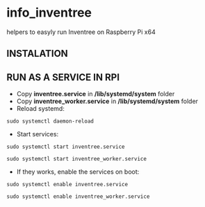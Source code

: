 # info_inventree
helpers to easyly run Inventree on Raspberry Pi x64

## INSTALATION


## RUN AS A SERVICE IN RPI ##
- Copy **inventree.service** in **/lib/systemd/system** folder
- Copy **inventree_worker.service** in **/lib/systemd/system** folder
- Reload systemd:
~~~
sudo systemctl daemon-reload
~~~
- Start services:
~~~
sudo systemctl start inventree.service 
~~~
~~~
sudo systemctl start inventree_worker.service 
~~~
- If they works, enable the services on boot:
~~~
sudo systemctl enable inventree.service 
~~~
~~~
sudo systemctl enable inventree_worker.service 
~~~
